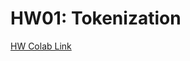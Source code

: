 # HW01: Tokenization

[HW Colab Link](https://colab.research.google.com/drive/12wjbkkwGtXWbtEMNwGD-FXvp7k_umKsO?usp=sharing)
